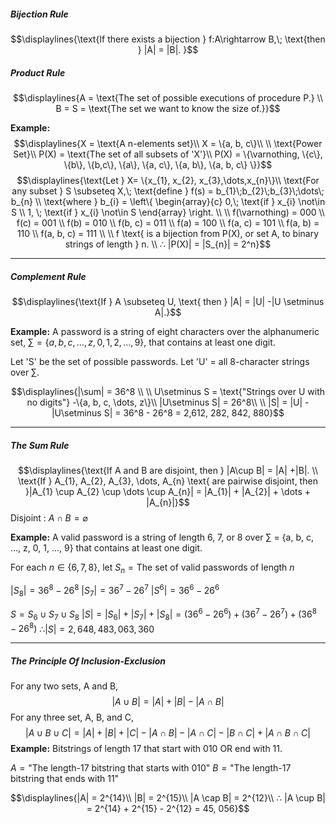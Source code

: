 ##### Bijection Rule
$$\displaylines{\text{If there exists a bijection } f:A\rightarrow B,\; \text{then } |A| = |B|. }$$

##### Product Rule
$$\displaylines{A = \text{The set of possible executions of procedure P.} \\
B = S = \text{The set we want to know the size of.}}$$


**Example:**
$$\displaylines{X = \text{A n-elements set}\\
X = \{a, b, c\}\\ \\
\text{Power Set}\\
P(X) = \text{The set of all subsets of 'X'}\\
P(X) = \{\varnothing, \{c\}, \{b\}, \{b,c\}, \{a\}, \{a, c\}, \{a, b\}, \{a, b, c\} \}}$$
$$\displaylines{\text{Let } X= \{x_{1}, x_{2}, x_{3},\dots,x_{n}\}\\
\text{For any subset } S \subseteq X,\; \text{define } f(s)  = b_{1}\;b_{2}\;b_{3}\;\dots\; b_{n} \\
\text{where } b_{i} = \left\{ \begin{array}{c} 0,\; \text{if } x_{i} \not\in S \\ 1, \; \text{if } x_{i} \not\in S \end{array} \right. \\ \\
f(\varnothing) = 000 \\
f(c) = 001 \\
f(b) = 010 \\
f(b, c) = 011 \\
f(a) = 100 \\
f(a, c) = 101 \\
f(a, b) = 110 \\
f(a, b, c) = 111 \\ \\
 f \text{ is a bijection from P(X), or set A, to binary strings of length } n. \\
 ∴ |P(X)| = |S_{n}| = 2^n}$$

---

##### Complement Rule
$$\displaylines{\text{If } A \subseteq U, \text{ then } |A| = |U| -|U \setminus A|.}$$

**Example:**
A password is a string of eight characters over the alphanumeric set, $\sum =\{a, b, c, \dots, z, 0, 1, 2,\dots,9\}$, that contains at least one digit.

Let 'S' be the set of possible passwords.
Let 'U'  = all 8-character strings over $\sum$.

$$\displaylines{|\sum| = 36^8 \\ \\
U\setminus S = \text{"Strings over U with no digits"} -\{a, b, c, \dots, z\}\\
|U\setminus S| = 26^8\\ \\
|S| = |U| - |U\setminus S| = 36^8 - 26^8 = 2,612, 282, 842, 880}$$

---
##### The Sum Rule
$$\displaylines{\text{If A and B are disjoint, then } |A\cup B| = |A| +|B|. \\
\text{If } A_{1}, A_{2}, A_{3}, \dots, A_{n}  \text{ are pairwise disjoint, then }|A_{1} \cup A_{2} \cup \dots \cup A_{n}| = |A_{1}| + |A_{2}| + \dots + |A_{n}|}$$
Disjoint : $A \cap B = \varnothing$

**Example:**
A valid password is a string of length 6, 7, or 8 over $\sum$ = {a, b, c, ..., z, 0, 1, ..., 9} that contains at least one digit.

For each  $n \in \{6, 7, 8\}$, let $S_{n} = \text{The set of valid passwords of length }n$

$|S_{8}| = 36^8 - 26^8$
$|S_{7}| = 36^7 - 26^7$
$|S^6| = 36^6 - 26^6$

$S = S_{6} \cup S_{7} \cup S_{8}$
$|S| = |S_{6}| + |S_{7}| + |S_{8}| = (36^6 - 26^6) + (36^7 - 26^7) + (36^8 - 26^8)$
$∴ |S| = 2, 648, 483, 063, 360$


---
##### The Principle Of Inclusion-Exclusion

For any two sets, A and B, $$|A \cup B| = |A| + |B| - |A \cap B|$$
For any three set, A, B, and C, $$|A \cup B \cup C| = |A| + |B| + |C| - |A \cap B| - |A \cap C| - |B \cap C| + |A \cap B \cap C|$$
**Example:**
Bitstrings of length 17 that start with 010 OR end with 11.

$A = \text{"The length-17 bitstring that starts with 010"}$
$B = \text{"The length-17 bitstring that ends with 11"}$

$$\displaylines{|A| = 2^{14}\\
|B| = 2^{15}\\
|A \cap B| = 2^{12}\\
∴ |A \cup B| = 2^{14} + 2^{15} - 2^{12} = 45, 056}$$



